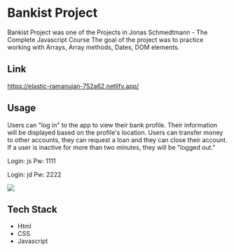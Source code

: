 # Bankist Project

Bankist Project was one of the Projects in Jonas Schmedtmann - The Complete Javascript Course
The goal of the project was to practice working with Arrays, Array methods, Dates, DOM elements.

## Link

https://elastic-ramanujan-752a62.netlify.app/

## Usage

Users can "log in" to the app to view their bank profile. Their information will be displayed based on the profile's location. Users can transfer money to other accounts, they can request a loan and they can close their account. If a user is inactive for more than two minutes, they will be "logged out."

Login: js
Pw: 1111

Login: jd
Pw: 2222

![](project_demo.gif)

## Tech Stack

- Html
- CSS
- Javascript
